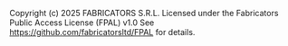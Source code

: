 Copyright (c) 2025 FABRICATORS S.R.L.
Licensed under the Fabricators Public Access License (FPAL) v1.0
See https://github.com/fabricatorsltd/FPAL for details.
